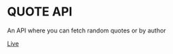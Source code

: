 # QUOTE API

An API where you can fetch random quotes or by author

[Live](https://jose-quote-api.herokuapp.com/)
